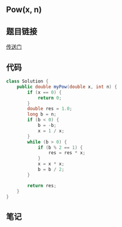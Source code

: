 ##  Pow(x, n)
## 题目链接
[传送门](https://leetcode-cn.com/problems/powx-n/)
## 代码
```java
class Solution {
    public double myPow(double x, int n) {
        if (x == 0) {
            return 0;
        }
        double res = 1.0;
        long b = n;
        if (b < 0) {
            b = -b;
            x = 1 / x;
        }
        while (b > 0) {
            if (b % 2 == 1) {
                res = res * x;
            }
            x = x * x;
            b = b / 2;
        }

        return res;
    }
}
```
## 笔记